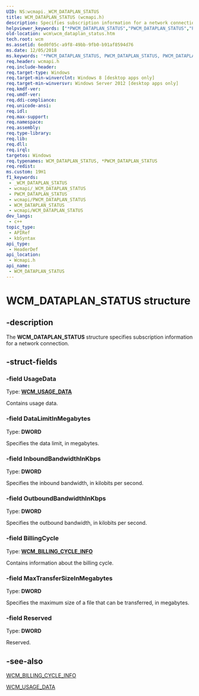 ```yaml
---
UID: NS:wcmapi._WCM_DATAPLAN_STATUS
title: WCM_DATAPLAN_STATUS (wcmapi.h)
description: Specifies subscription information for a network connection.
helpviewer_keywords: ["*PWCM_DATAPLAN_STATUS","PWCM_DATAPLAN_STATUS","PWCM_DATAPLAN_STATUS structure pointer [Windows Connection Manager]","WCM_DATAPLAN_STATUS","WCM_DATAPLAN_STATUS structure [Windows Connection Manager]","wcm.wcm_dataplan_status","wcmapi/PWCM_DATAPLAN_STATUS","wcmapi/WCM_DATAPLAN_STATUS"]
old-location: wcm\wcm_dataplan_status.htm
tech.root: wcm
ms.assetid: 6ed0f05c-a9f8-49bb-9fb0-b91af8594d76
ms.date: 12/05/2018
ms.keywords: '*PWCM_DATAPLAN_STATUS, PWCM_DATAPLAN_STATUS, PWCM_DATAPLAN_STATUS structure pointer [Windows Connection Manager], WCM_DATAPLAN_STATUS, WCM_DATAPLAN_STATUS structure [Windows Connection Manager], wcm.wcm_dataplan_status, wcmapi/PWCM_DATAPLAN_STATUS, wcmapi/WCM_DATAPLAN_STATUS'
req.header: wcmapi.h
req.include-header: 
req.target-type: Windows
req.target-min-winverclnt: Windows 8 [desktop apps only]
req.target-min-winversvr: Windows Server 2012 [desktop apps only]
req.kmdf-ver: 
req.umdf-ver: 
req.ddi-compliance: 
req.unicode-ansi: 
req.idl: 
req.max-support: 
req.namespace: 
req.assembly: 
req.type-library: 
req.lib: 
req.dll: 
req.irql: 
targetos: Windows
req.typenames: WCM_DATAPLAN_STATUS, *PWCM_DATAPLAN_STATUS
req.redist: 
ms.custom: 19H1
f1_keywords:
 - _WCM_DATAPLAN_STATUS
 - wcmapi/_WCM_DATAPLAN_STATUS
 - PWCM_DATAPLAN_STATUS
 - wcmapi/PWCM_DATAPLAN_STATUS
 - WCM_DATAPLAN_STATUS
 - wcmapi/WCM_DATAPLAN_STATUS
dev_langs:
 - c++
topic_type:
 - APIRef
 - kbSyntax
api_type:
 - HeaderDef
api_location:
 - Wcmapi.h
api_name:
 - WCM_DATAPLAN_STATUS
---
```


# WCM_DATAPLAN_STATUS structure


## -description

The <b>WCM_DATAPLAN_STATUS</b> structure specifies subscription information for a network connection.

## -struct-fields

### -field UsageData

Type: <b><a href="https://docs.microsoft.com/windows/desktop/api/wcmapi/ns-wcmapi-wcm_usage_data">WCM_USAGE_DATA</a></b>

Contains usage data.

### -field DataLimitInMegabytes

Type: <b>DWORD</b>

Specifies the data limit, in megabytes.

### -field InboundBandwidthInKbps

Type: <b>DWORD</b>

Specifies the inbound bandwidth, in kilobits per second.

### -field OutboundBandwidthInKbps

Type: <b>DWORD</b>

Specifies the outbound bandwidth, in kilobits per second.

### -field BillingCycle

Type: <b><a href="https://docs.microsoft.com/windows/desktop/api/wcmapi/ns-wcmapi-wcm_billing_cycle_info">WCM_BILLING_CYCLE_INFO</a></b>

Contains information about the billing cycle.

### -field MaxTransferSizeInMegabytes

Type: <b>DWORD</b>

Specifies the maximum size of a file that can be transferred, in megabytes.

### -field Reserved

Type: <b>DWORD</b>

Reserved.

## -see-also

<a href="https://docs.microsoft.com/windows/desktop/api/wcmapi/ns-wcmapi-wcm_billing_cycle_info">WCM_BILLING_CYCLE_INFO</a>



<a href="https://docs.microsoft.com/windows/desktop/api/wcmapi/ns-wcmapi-wcm_usage_data">WCM_USAGE_DATA</a>

